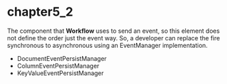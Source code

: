 # chapter5\_2

The component that **Workflow** uses to send an event, so this element does not define the order just the event way. So, a developer can replace the fire synchronous to asynchronous using an EventManager implementation.

* DocumentEventPersistManager
* ColumnEventPersistManager
* KeyValueEventPersistManager

